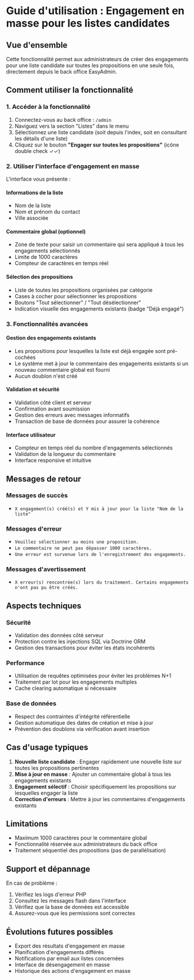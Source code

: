# Guide d'utilisation : Engagement en masse pour les listes candidates

## Vue d'ensemble

Cette fonctionnalité permet aux administrateurs de créer des engagements pour une liste candidate sur toutes les propositions en une seule fois, directement depuis le back office EasyAdmin.

## Comment utiliser la fonctionnalité

### 1. Accéder à la fonctionnalité

1. Connectez-vous au back office : `/admin`
2. Naviguez vers la section "Listes" dans le menu
3. Sélectionnez une liste candidate (soit depuis l'index, soit en consultant les détails d'une liste)
4. Cliquez sur le bouton **"Engager sur toutes les propositions"** (icône double check ✓✓)

### 2. Utiliser l'interface d'engagement en masse

L'interface vous présente :

#### Informations de la liste
- Nom de la liste
- Nom et prénom du contact
- Ville associée

#### Commentaire global (optionnel)
- Zone de texte pour saisir un commentaire qui sera appliqué à tous les engagements sélectionnés
- Limite de 1000 caractères
- Compteur de caractères en temps réel

#### Sélection des propositions
- Liste de toutes les propositions organisées par catégorie
- Cases à cocher pour sélectionner les propositions
- Boutons "Tout sélectionner" / "Tout désélectionner"
- Indication visuelle des engagements existants (badge "Déjà engagé")

### 3. Fonctionnalités avancées

#### Gestion des engagements existants
- Les propositions pour lesquelles la liste est déjà engagée sont pré-cochées
- Le système met à jour le commentaire des engagements existants si un nouveau commentaire global est fourni
- Aucun doublon n'est créé

#### Validation et sécurité
- Validation côté client et serveur
- Confirmation avant soumission
- Gestion des erreurs avec messages informatifs
- Transaction de base de données pour assurer la cohérence

#### Interface utilisateur
- Compteur en temps réel du nombre d'engagements sélectionnés
- Validation de la longueur du commentaire
- Interface responsive et intuitive

## Messages de retour

### Messages de succès
- `X engagement(s) créé(s) et Y mis à jour pour la liste "Nom de la liste"`

### Messages d'erreur
- `Veuillez sélectionner au moins une proposition.`
- `Le commentaire ne peut pas dépasser 1000 caractères.`
- `Une erreur est survenue lors de l'enregistrement des engagements.`

### Messages d'avertissement
- `X erreur(s) rencontrée(s) lors du traitement. Certains engagements n'ont pas pu être créés.`

## Aspects techniques

### Sécurité
- Validation des données côté serveur
- Protection contre les injections SQL via Doctrine ORM
- Gestion des transactions pour éviter les états incohérents

### Performance
- Utilisation de requêtes optimisées pour éviter les problèmes N+1
- Traitement par lot pour les engagements multiples
- Cache clearing automatique si nécessaire

### Base de données
- Respect des contraintes d'intégrité référentielle
- Gestion automatique des dates de création et mise à jour
- Prévention des doublons via vérification avant insertion

## Cas d'usage typiques

1. **Nouvelle liste candidate** : Engager rapidement une nouvelle liste sur toutes les propositions pertinentes
2. **Mise à jour en masse** : Ajouter un commentaire global à tous les engagements existants
3. **Engagement sélectif** : Choisir spécifiquement les propositions sur lesquelles engager la liste
4. **Correction d'erreurs** : Mettre à jour les commentaires d'engagements existants

## Limitations

- Maximum 1000 caractères pour le commentaire global
- Fonctionnalité réservée aux administrateurs du back office
- Traitement séquentiel des propositions (pas de parallélisation)

## Support et dépannage

En cas de problème :
1. Vérifiez les logs d'erreur PHP
2. Consultez les messages flash dans l'interface
3. Vérifiez que la base de données est accessible
4. Assurez-vous que les permissions sont correctes

## Évolutions futures possibles

- Export des résultats d'engagement en masse
- Planification d'engagements différés
- Notifications par email aux listes concernées
- Interface de désengagement en masse
- Historique des actions d'engagement en masse

